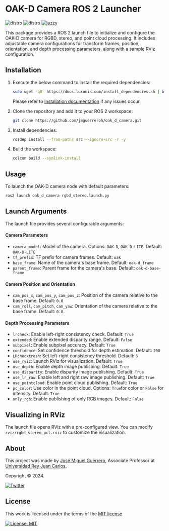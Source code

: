 # OAK-D Camera ROS 2 Launcher

![distro](https://img.shields.io/badge/Ubuntu%2024-Nobley%20Numbat-green)
![distro](https://img.shields.io/badge/ROS2-Jazzy-blue)
[![jazzy](https://github.com/jmguerreroh/oak_d_camera/actions/workflows/master.yaml/badge.svg?branch=jazzy)](https://github.com/jmguerreroh/oak_dcamera_ros2/actions/workflows/master.yaml)

This package provides a ROS 2 launch file to initialize and configure the OAK-D camera for RGBD, stereo, and point cloud processing. It includes adjustable camera configurations for transform frames, position, orientation, and depth processing parameters, along with a sample RViz configuration.

## Installation

1. Execute the below command to install the required dependencies:
    ```bash
    sudo wget -qO- https://docs.luxonis.com/install_dependencies.sh | bash
    ```
    Please refer to [Installation documentation](https://docs.luxonis.com/software/depthai/manual-install#supported-platforms) if any issues occur.

2. Clone the repository and add it to your ROS 2 workspace:
    ```bash
    git clone https://github.com/jmguerreroh/oak_d_camera.git
    ```

3. Install dependencies:
    ```bash
    rosdep install --from-paths src --ignore-src -r -y
    ```

4. Build the workspace:
    ```bash
    colcon build --symlink-install
    ```

## Usage

To launch the OAK-D camera node with default parameters:

```bash
ros2 launch oak_d_camera rgbd_stereo.launch.py

```

## Launch Arguments

The launch file provides several configurable arguments:

#### Camera Parameters

- `camera_model`: Model of the camera. Options: `OAK-D`, `OAK-D-LITE`. Default: `OAK-D-LITE`
- `tf_prefix`: TF prefix for camera frames. Default: `oak`
- `base_frame`: Name of the camera's base frame. Default: `oak-d_frame`
- `parent_frame`: Parent frame for the camera's base. Default: `oak-d-base-frame`

#### Camera Position and Orientation

- `cam_pos_x`, `cam_pos_y`, `cam_pos_z`: Position of the camera relative to the base frame. Default: `0.0`
- `cam_roll`, `cam_pitch`, `cam_yaw`: Orientation of the camera relative to the base frame. Default: `0.0`

#### Depth Processing Parameters

- `lrcheck`: Enable left-right consistency check. Default: `True`
- `extended`: Enable extended disparity range. Default: `False`
- `subpixel`: Enable subpixel accuracy. Default: `True`
- `confidence`: Set confidence threshold for depth estimation. Default: `200`
- `LRchecktresh`: Set left-right consistency threshold. Default: `5`
- `use_rviz`: Launch RViz for visualization. Default: `True`
- `use_depth`: Enable depth image publishing. Default: `True`
- `use_disparity`: Enable disparity image publishing. Default: `True`
- `use_lr_raw`: Enable left and right raw image publishing. Default: `True`
- `use_pointcloud`: Enable point cloud publishing. Default: `True`
- `pc_color`: Use color in the point cloud. Options: `True`for color or `False` for intensity. Default: `True`
- `only_rgb`: Enable publishing of only RGB images. Default: `False`

## Visualizing in RViz

The launch file opens RViz with a pre-configured view. You can modify `rviz/rgbd_stereo_pcl.rviz` to customize the visualization.

## About

This project was made by [José Miguel Guerrero], Associate Professor at [Universidad Rey Juan Carlos].

Copyright &copy; 2024.

[![Twitter](https://img.shields.io/badge/follow-@jm__guerrero-green.svg)](https://twitter.com/jm__guerrero)

## License

This work is licensed under the terms of the [MIT license](https://opensource.org/license/mit).

[![License: MIT](https://img.shields.io/badge/License-MIT-yellow.svg)](https://opensource.org/licenses/MIT)

[Universidad Rey Juan Carlos]: https://www.urjc.es/
[José Miguel Guerrero]: https://sites.google.com/view/jmguerrero


